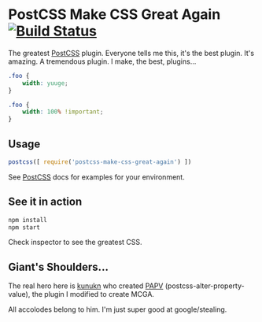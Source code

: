 # PostCSS Make CSS Great Again [![Build Status][ci-img]][ci]

The greatest [PostCSS] plugin. Everyone tells me this, it's the best plugin. It's amazing. A tremendous plugin. I make, the best, plugins…

[PostCSS]: https://github.com/postcss/postcss
[ci-img]:  https://travis-ci.org/caseymhunt/postcss-make-css-great-again.svg
[ci]:      https://travis-ci.org/caseymhunt/postcss-make-css-great-again
[kunukn]:  https://github.com/kunukn
[papv]:    https://github.com/kunukn/postcss-alter-property-value

```css
.foo {
    width: yuuge;
}
```
```css
.foo {
    width: 100% !important;
}
```

## Usage

```js
postcss([ require('postcss-make-css-great-again') ])
```
See [PostCSS] docs for examples for your environment.

## See it in action
```js
npm install
npm start
```
Check inspector to see the greatest CSS.

## Giant's Shoulders...
The real hero here is [kunukn] who created [PAPV] (postcss-alter-property-value), the plugin I modified to create MCGA.

All accolodes belong to him. I'm just super good at google/stealing.
